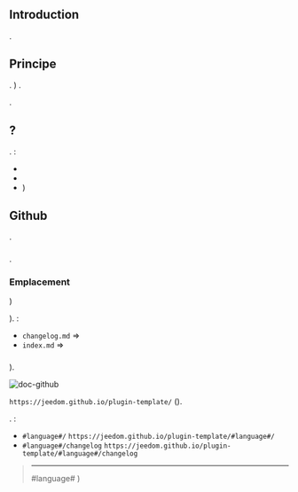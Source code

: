 # 

## Introduction

.

## Principe

. [](https://doc.jeedom.com/en_US/dev/structure_info_json) ) .

.

##  ?

. :

- 
- 
- )

## Github

.

### 

.

 [](https://guides.github.com/pdfs/markdown-cheatsheet-online.pdf)

### Emplacement

 [](https://doc.jeedom.com/en_US/dev/plugin_template) )

).  :

- ``changelog.md`` => 
- ``index.md`` => 

### 

).

![doc-github](images/tutoDoc.png)

 ``https://jeedom.github.io/plugin-template/`` ().

. :

-  ``#language#/``  ``https://jeedom.github.io/plugin-template/#language#/``
-  ``#language#/changelog``  ``https://jeedom.github.io/plugin-template/#language#/changelog``

> ****
>
>  #language# )
